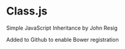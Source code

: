 Class.js
========

Simple JavaScript Inheritance by John Resig

Added to Github to enable Bower registration
